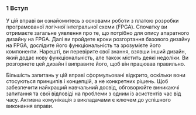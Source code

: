 

### 1 Вступ
У цій вправі ви ознайомитесь з основами роботи з платою розробки програмованої логічної інтегральної схеми (FPGA). Спочатку ви отримаєте загальне уявлення про те, що потрібно для опису апаратного дизайну на FPGA. Далі ви пройдете кроки розгортання базового дизайну на FPGA, дослідите його функціональність та зрозумієте його компоненти. Нарешті, ви перевірите свої знання, взявши інший дизайн, який додає нову функціональність, але також містить деякі недоліки. Ви розгорнете цей дизайн і виправите його, щоб він працював правильно.

Більшість запитань у цій вправі сформульовані відкрито, оскільки вони стосуються принципів і концепцій, а не конкретних рішень. Щоб забезпечити найкращий навчальний досвід, обговорюйте виникаючі запитання та свої відповіді на проблеми з одним із асистентів час від часу. Активна комунікація з викладачами є ключем до успішного виконання вправи.
